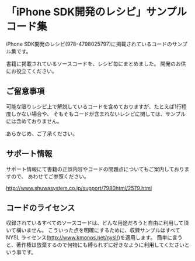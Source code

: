 # 「iPhone SDK開発のレシピ」サンプルコード集

iPhone SDK開発のレシピ(978-4798025797)に掲載されているコードのサンプル集です。

書籍に掲載されているソースコードを、レシピ毎にまとめました。
開発のお供にお役立てください。


## ご留意事項

可能な限りレシピ上で解説しているコードを含めておりますが、たとえば1行程度しかない場合や、
そもそもコードが含まれないレシピに関しては、サンプルには含めておりません。

あらかじめ、ご了承ください。


## サポート情報

サポート情報にて書籍の正誤内容やコードの問題点についてもご案内しておりますので、
あわせてご参照ください。

<http://www.shuwasystem.co.jp/support/7980html/2579.html>


## コードのライセンス

収録されているすべてのソースコードは、どんな用途だろうと自由に利用して頂いて構いません。
こういった点を明確にするために、収録サンプルはすべて NYSL ライセンス(<http://www.kmonos.net/nysl/>)を適用します。
簡単に言うと、著作権は放棄するので何物にも縛られずに好きなように利用してくださいという事です。

